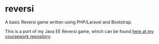 # reversi
A basic Reversi game written using PHP/Laravel and Bootstrap.

This is a port of my Java EE Reversi game, which can be found [here at my coursework repository](https://github.com/FreezeWarp/coursework/tree/master/425%20-%20Java%20EE%2C%20Server%20Side%20Technologies/P5_JTP307_Reversi).
